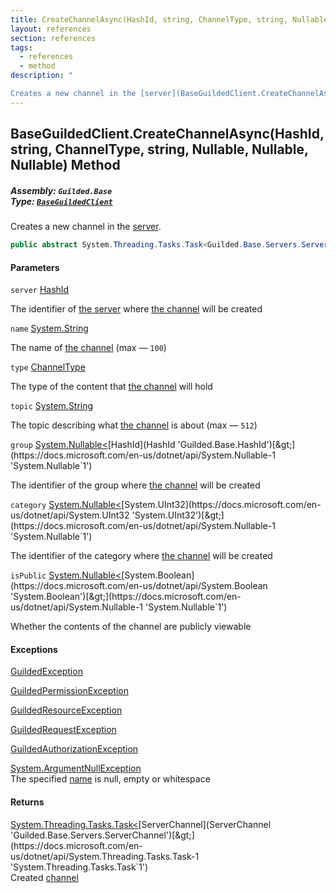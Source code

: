 ```yaml
---
title: CreateChannelAsync(HashId, string, ChannelType, string, Nullable<HashId>, Nullable<uint>, Nullable<bool>)
layout: references
section: references
tags:
  - references
  - method
description: "

Creates a new channel in the [server](BaseGuildedClient.CreateChannelAsync(HashId,string,ChannelType,string,Nullable_HashId_,Nullable_uint_,Nullable_bool_)#Guilded.Base.BaseGuildedClient.CreateChannelAsync(Guilded.Base.HashId,string,Guilded.Base.Servers.ChannelType,string,System.Nullable_Guilded.Base.HashId_,System.Nullable_uint_,System.Nullable_bool_).server 'Guilded.Base.BaseGuildedClient.CreateChannelAsync(Guilded.Base.HashId, string, Guilded.Base.Servers.ChannelType, string, System.Nullable<Guilded.Base.HashId>, System.Nullable<uint>, System.Nullable<bool>).server')."
---
```


## BaseGuildedClient.CreateChannelAsync(HashId, string, ChannelType, string, Nullable<HashId>, Nullable<uint>, Nullable<bool>) Method
##### **Assembly:** `Guilded.Base`<br/>**Type:** [`BaseGuildedClient`](BaseGuildedClient 'Guilded.Base.BaseGuildedClient')

Creates a new channel in the [server](BaseGuildedClient.CreateChannelAsync(HashId,string,ChannelType,string,Nullable_HashId_,Nullable_uint_,Nullable_bool_)#Guilded.Base.BaseGuildedClient.CreateChannelAsync(Guilded.Base.HashId,string,Guilded.Base.Servers.ChannelType,string,System.Nullable_Guilded.Base.HashId_,System.Nullable_uint_,System.Nullable_bool_).server 'Guilded.Base.BaseGuildedClient.CreateChannelAsync(Guilded.Base.HashId, string, Guilded.Base.Servers.ChannelType, string, System.Nullable<Guilded.Base.HashId>, System.Nullable<uint>, System.Nullable<bool>).server').

```csharp
public abstract System.Threading.Tasks.Task<Guilded.Base.Servers.ServerChannel> CreateChannelAsync(Guilded.Base.HashId server, string name, Guilded.Base.Servers.ChannelType type=Guilded.Base.Servers.ChannelType.Chat, string? topic=null, System.Nullable<Guilded.Base.HashId> group=null, System.Nullable<uint> category=null, System.Nullable<bool> isPublic=null);
```
#### Parameters

<a name='Guilded.Base.BaseGuildedClient.CreateChannelAsync(Guilded.Base.HashId,string,Guilded.Base.Servers.ChannelType,string,System.Nullable_Guilded.Base.HashId_,System.Nullable_uint_,System.Nullable_bool_).server'></a>

`server` [HashId](HashId 'Guilded.Base.HashId')

The identifier of [the server](Server 'Guilded.Base.Servers.Server') where [the channel](ServerChannel 'Guilded.Base.Servers.ServerChannel') will be created

<a name='Guilded.Base.BaseGuildedClient.CreateChannelAsync(Guilded.Base.HashId,string,Guilded.Base.Servers.ChannelType,string,System.Nullable_Guilded.Base.HashId_,System.Nullable_uint_,System.Nullable_bool_).name'></a>

`name` [System.String](https://docs.microsoft.com/en-us/dotnet/api/System.String 'System.String')

The name of [the channel](ServerChannel 'Guilded.Base.Servers.ServerChannel') (max — `100`)

<a name='Guilded.Base.BaseGuildedClient.CreateChannelAsync(Guilded.Base.HashId,string,Guilded.Base.Servers.ChannelType,string,System.Nullable_Guilded.Base.HashId_,System.Nullable_uint_,System.Nullable_bool_).type'></a>

`type` [ChannelType](ChannelType 'Guilded.Base.Servers.ChannelType')

The type of the content that [the channel](ServerChannel 'Guilded.Base.Servers.ServerChannel') will hold

<a name='Guilded.Base.BaseGuildedClient.CreateChannelAsync(Guilded.Base.HashId,string,Guilded.Base.Servers.ChannelType,string,System.Nullable_Guilded.Base.HashId_,System.Nullable_uint_,System.Nullable_bool_).topic'></a>

`topic` [System.String](https://docs.microsoft.com/en-us/dotnet/api/System.String 'System.String')

The topic describing what [the channel](ServerChannel 'Guilded.Base.Servers.ServerChannel') is about (max — `512`)

<a name='Guilded.Base.BaseGuildedClient.CreateChannelAsync(Guilded.Base.HashId,string,Guilded.Base.Servers.ChannelType,string,System.Nullable_Guilded.Base.HashId_,System.Nullable_uint_,System.Nullable_bool_).group'></a>

`group` [System.Nullable&lt;](https://docs.microsoft.com/en-us/dotnet/api/System.Nullable-1 'System.Nullable`1')[HashId](HashId 'Guilded.Base.HashId')[&gt;](https://docs.microsoft.com/en-us/dotnet/api/System.Nullable-1 'System.Nullable`1')

The identifier of the group where [the channel](ServerChannel 'Guilded.Base.Servers.ServerChannel') will be created

<a name='Guilded.Base.BaseGuildedClient.CreateChannelAsync(Guilded.Base.HashId,string,Guilded.Base.Servers.ChannelType,string,System.Nullable_Guilded.Base.HashId_,System.Nullable_uint_,System.Nullable_bool_).category'></a>

`category` [System.Nullable&lt;](https://docs.microsoft.com/en-us/dotnet/api/System.Nullable-1 'System.Nullable`1')[System.UInt32](https://docs.microsoft.com/en-us/dotnet/api/System.UInt32 'System.UInt32')[&gt;](https://docs.microsoft.com/en-us/dotnet/api/System.Nullable-1 'System.Nullable`1')

The identifier of the category where [the channel](ServerChannel 'Guilded.Base.Servers.ServerChannel') will be created

<a name='Guilded.Base.BaseGuildedClient.CreateChannelAsync(Guilded.Base.HashId,string,Guilded.Base.Servers.ChannelType,string,System.Nullable_Guilded.Base.HashId_,System.Nullable_uint_,System.Nullable_bool_).isPublic'></a>

`isPublic` [System.Nullable&lt;](https://docs.microsoft.com/en-us/dotnet/api/System.Nullable-1 'System.Nullable`1')[System.Boolean](https://docs.microsoft.com/en-us/dotnet/api/System.Boolean 'System.Boolean')[&gt;](https://docs.microsoft.com/en-us/dotnet/api/System.Nullable-1 'System.Nullable`1')

Whether the contents of the channel are publicly viewable

#### Exceptions

[GuildedException](GuildedException 'Guilded.Base.GuildedException')

[GuildedPermissionException](GuildedPermissionException 'Guilded.Base.GuildedPermissionException')

[GuildedResourceException](GuildedResourceException 'Guilded.Base.GuildedResourceException')

[GuildedRequestException](GuildedRequestException 'Guilded.Base.GuildedRequestException')

[GuildedAuthorizationException](GuildedAuthorizationException 'Guilded.Base.GuildedAuthorizationException')

[System.ArgumentNullException](https://docs.microsoft.com/en-us/dotnet/api/System.ArgumentNullException 'System.ArgumentNullException')  
The specified [name](BaseGuildedClient.CreateChannelAsync(HashId,string,ChannelType,string,Nullable_HashId_,Nullable_uint_,Nullable_bool_)#Guilded.Base.BaseGuildedClient.CreateChannelAsync(Guilded.Base.HashId,string,Guilded.Base.Servers.ChannelType,string,System.Nullable_Guilded.Base.HashId_,System.Nullable_uint_,System.Nullable_bool_).name 'Guilded.Base.BaseGuildedClient.CreateChannelAsync(Guilded.Base.HashId, string, Guilded.Base.Servers.ChannelType, string, System.Nullable<Guilded.Base.HashId>, System.Nullable<uint>, System.Nullable<bool>).name') is null, empty or whitespace

#### Returns
[System.Threading.Tasks.Task&lt;](https://docs.microsoft.com/en-us/dotnet/api/System.Threading.Tasks.Task-1 'System.Threading.Tasks.Task`1')[ServerChannel](ServerChannel 'Guilded.Base.Servers.ServerChannel')[&gt;](https://docs.microsoft.com/en-us/dotnet/api/System.Threading.Tasks.Task-1 'System.Threading.Tasks.Task`1')  
Created [channel](ServerChannel 'Guilded.Base.Servers.ServerChannel')